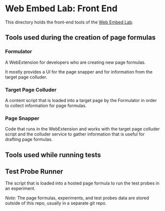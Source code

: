 # Web Embed Lab: Front End

This directory holds the front-end tools of the [Web Embed Lab](https://github.com/fullstorydev/web-embed-lab).

## Tools used during the creation of page formulas

### Formulator

A WebExtension for developers who are creating new page formulas.

It mostly provides a UI for the page snapper and for information from the target page colluder.

### Target Page Colluder

A content script that is loaded into a target page by the Formulator in order to collect information for page formulas.

### Page Snapper

Code that runs in the WebExtension and works with the target page colluder script and the colluder service to gather information that is useful for drafting page formulas.

## Tools used while running tests

## Test Probe Runner

The script that is loaded into a hosted page formula to run the test probes in an experiment.

*Note:* The page formulas, experiments, and test probes data are stored outside of this repo, usually in a separate git repo.

